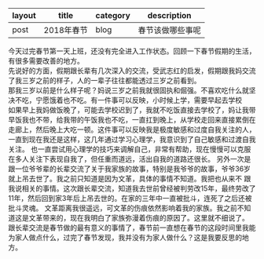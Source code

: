 

|layout|title|category|description|
|----|---|---|---|
|post|2018年春节|blog|春节该做哪些事呢| 
  

今天过完春节第一天上班，还没有完全进入工作状态。回顾一下春节假期的生活， 有很多需要改善的地方。      
先说好的方面，假期跟长辈有几次深入的交流，受武志红的启发，假期跟我妈交流了我三岁之前的样子，人的一辈子往往都能透过三岁之前看到。   
那我三岁以前是什么样子呢？妈说三岁之前我就很固执和倔强。不喜欢吃什么就坚决不吃，宁愿饿着也不吃。有一件事可以反映，小时候上学，需要早起去学校  
如果早上我妈做饭晚了，可能去学校迟到了，我就不吃饭直接去学校了，妈让我带早饭我也不带，给我带的午饭我也不吃，一直扛到晚上，从学校走回来直接累倒在  
走廊上，然后晚上大吃一顿。这件事可以反映我是极度敏感和过度自我关注的人，一直到现在我还是这样，这几年通过学习心理学，我意识到了自己敏感和过渡自我关注。 
也一直尝试用心理学的技巧来调解自己，非常有帮助，现在慢慢可以克服在多人关注下表现自我了，但任重而道远，活出自我的道路还很长。 
另外一次是跟一位爷爷辈的长辈交流了关于我家族的故事，特别是我爷爷的故事，爷爷36岁就上吊去世了。我之前只知道是因为文革，具体的事情不知道。我把也从来不
跟我说相关的事情。这次跟长辈交流，知道我去世前曾经被判劳改15年，最终劳改了11年，然后回到家3年后上吊去世的。在家的三年中一直被批斗，连死了之后还被批斗灵魂。
文革距离我很遥远，可文革的伤痕依然影响着我的家族。我之前不知道这是文革带来的，现在我明白了家族弥漫着伤痕的原因了。这里就不细说了。  
跟长辈交流是春节做的最有意义的事情了，春节前一直想在春节的这段时间里我能为家人做点什么，过完了春节发现，我并没有为家人做什么？这是我要反思的地方。  
  


